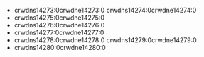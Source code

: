 - crwdns14273:0crwdne14273:0 crwdns14274:0crwdne14274:0
- crwdns14275:0crwdne14275:0
- crwdns14276:0crwdne14276:0
- crwdns14277:0crwdne14277:0
- crwdns14278:0crwdne14278:0 crwdns14279:0crwdne14279:0
- crwdns14280:0crwdne14280:0
